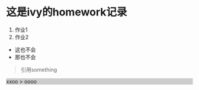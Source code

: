 <head>
  <style>
    .blc {
      width: 100%;
      background-color: #ccc;
    }
  </style>
</head>  


# 这是ivy的homework记录

1. 作业1
2. 作业2
  - 这也不会
  - 那也不会

> 引用something


<div class="blc">
  xxoo
  > oooo
</div>
